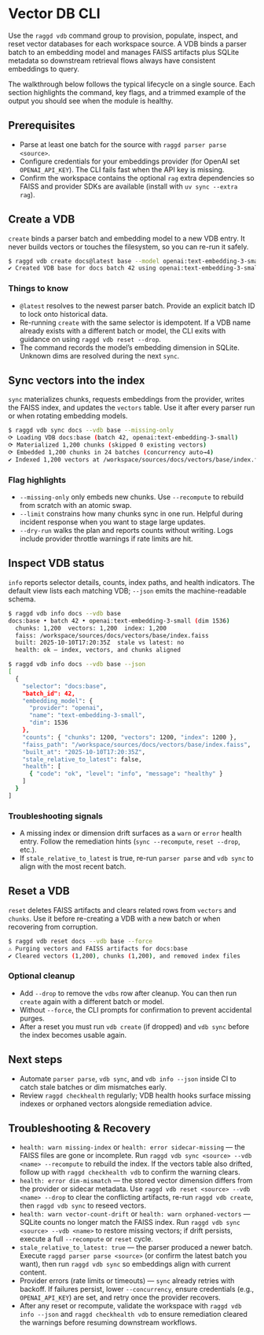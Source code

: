 # Vector DB CLI

Use the `raggd vdb` command group to provision, populate, inspect, and reset
vector databases for each workspace source. A VDB binds a parser batch to an
embedding model and manages FAISS artifacts plus SQLite metadata so downstream
retrieval flows always have consistent embeddings to query.

The walkthrough below follows the typical lifecycle on a single source. Each
section highlights the command, key flags, and a trimmed example of the output
you should see when the module is healthy.

## Prerequisites
- Parse at least one batch for the source with `raggd parser parse <source>`.
- Configure credentials for your embeddings provider (for OpenAI set
  `OPENAI_API_KEY`). The CLI fails fast when the API key is missing.
- Confirm the workspace contains the optional `rag` extra dependencies so FAISS
  and provider SDKs are available (install with `uv sync --extra rag`).

## Create a VDB
`create` binds a parser batch and embedding model to a new VDB entry. It never
builds vectors or touches the filesystem, so you can re-run it safely.

```sh
$ raggd vdb create docs@latest base --model openai:text-embedding-3-small
✔ Created VDB base for docs batch 42 using openai:text-embedding-3-small (dim 1536)
```

### Things to know
- `@latest` resolves to the newest parser batch. Provide an explicit batch ID to
  lock onto historical data.
- Re-running `create` with the same selector is idempotent. If a VDB name
  already exists with a different batch or model, the CLI exits with guidance on
  using `raggd vdb reset --drop`.
- The command records the model’s embedding dimension in SQLite. Unknown dims
  are resolved during the next `sync`.

## Sync vectors into the index
`sync` materializes chunks, requests embeddings from the provider, writes the
FAISS index, and updates the `vectors` table. Use it after every parser run or
when rotating embedding models.

```sh
$ raggd vdb sync docs --vdb base --missing-only
⟳ Loading VDB docs:base (batch 42, openai:text-embedding-3-small)
⟳ Materialized 1,200 chunks (skipped 0 existing vectors)
⟳ Embedded 1,200 chunks in 24 batches (concurrency auto→4)
✔ Indexed 1,200 vectors at /workspace/sources/docs/vectors/base/index.faiss
```

### Flag highlights
- `--missing-only` only embeds new chunks. Use `--recompute` to rebuild from
  scratch with an atomic swap.
- `--limit` constrains how many chunks sync in one run. Helpful during incident
  response when you want to stage large updates.
- `--dry-run` walks the plan and reports counts without writing. Logs include
  provider throttle warnings if rate limits are hit.

## Inspect VDB status
`info` reports selector details, counts, index paths, and health indicators. The
default view lists each matching VDB; `--json` emits the machine-readable
schema.

```sh
$ raggd vdb info docs --vdb base
docs:base • batch 42 • openai:text-embedding-3-small (dim 1536)
  chunks: 1,200  vectors: 1,200  index: 1,200
  faiss: /workspace/sources/docs/vectors/base/index.faiss
  built: 2025-10-10T17:20:35Z  stale vs latest: no
  health: ok – index, vectors, and chunks aligned
```

```sh
$ raggd vdb info docs --vdb base --json
[
  {
    "selector": "docs:base",
    "batch_id": 42,
    "embedding_model": {
      "provider": "openai",
      "name": "text-embedding-3-small",
      "dim": 1536
    },
    "counts": { "chunks": 1200, "vectors": 1200, "index": 1200 },
    "faiss_path": "/workspace/sources/docs/vectors/base/index.faiss",
    "built_at": "2025-10-10T17:20:35Z",
    "stale_relative_to_latest": false,
    "health": [
      { "code": "ok", "level": "info", "message": "healthy" }
    ]
  }
]
```

### Troubleshooting signals
- A missing index or dimension drift surfaces as a `warn` or `error` health
  entry. Follow the remediation hints (`sync --recompute`, `reset --drop`, etc.).
- If `stale_relative_to_latest` is true, re-run `parser parse` and `vdb sync` to
  align with the most recent batch.

## Reset a VDB
`reset` deletes FAISS artifacts and clears related rows from `vectors` and
`chunks`. Use it before re-creating a VDB with a new batch or when recovering
from corruption.

```sh
$ raggd vdb reset docs --vdb base --force
⚠ Purging vectors and FAISS artifacts for docs:base
✔ Cleared vectors (1,200), chunks (1,200), and removed index files
```

### Optional cleanup
- Add `--drop` to remove the `vdbs` row after cleanup. You can then run
  `create` again with a different batch or model.
- Without `--force`, the CLI prompts for confirmation to prevent accidental
  purges.
- After a reset you must run `vdb create` (if dropped) and `vdb sync` before the
  index becomes usable again.

## Next steps
- Automate `parser parse`, `vdb sync`, and `vdb info --json` inside CI to catch
  stale batches or dim mismatches early.
- Review `raggd checkhealth` regularly; VDB health hooks surface missing indexes
  or orphaned vectors alongside remediation advice.

## Troubleshooting & Recovery
- `health: warn missing-index` or `health: error sidecar-missing` — the FAISS
  files are gone or incomplete. Run `raggd vdb sync <source> --vdb <name> --recompute`
  to rebuild the index. If the vectors table also drifted, follow up with
  `raggd checkhealth vdb` to confirm the warning clears.
- `health: error dim-mismatch` — the stored vector dimension differs from the
  provider or sidecar metadata. Use `raggd vdb reset <source> --vdb <name> --drop`
  to clear the conflicting artifacts, re-run `raggd vdb create`, then
  `raggd vdb sync` to reseed vectors.
- `health: warn vector-count-drift` or `health: warn orphaned-vectors` — SQLite
  counts no longer match the FAISS index. Run `raggd vdb sync <source> --vdb <name>`
  to restore missing vectors; if drift persists, execute a full
  `--recompute` or `reset` cycle.
- `stale_relative_to_latest: true` — the parser produced a newer batch. Execute
  `raggd parser parse <source>` (or confirm the latest batch you want), then run
  `raggd vdb sync` so embeddings align with current content.
- Provider errors (rate limits or timeouts) — `sync` already retries with backoff.
  If failures persist, lower `--concurrency`, ensure credentials (e.g.,
  `OPENAI_API_KEY`) are set, and retry once the provider recovers.
- After any reset or recompute, validate the workspace with
  `raggd vdb info --json` and `raggd checkhealth vdb` to ensure remediation
  cleared the warnings before resuming downstream workflows.
